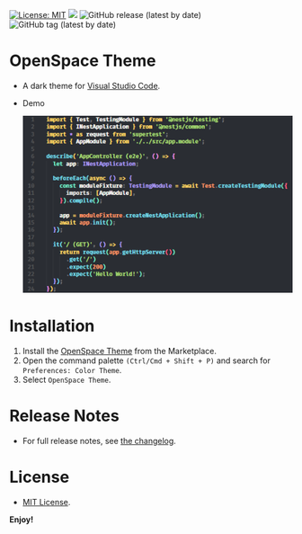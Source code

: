 [![License: MIT](https://img.shields.io/badge/License-MIT-yellow.svg)](https://opensource.org/licenses/MIT)
![](https://github.com/hunqng/openspace-theme/actions/workflows/publish.yml/badge.svg)
![GitHub release (latest by date)](https://img.shields.io/github/v/release/hunqng/openspace-theme)
![GitHub tag (latest by date)](https://img.shields.io/github/v/tag/hunqng/openspace-theme)

# OpenSpace Theme
  * A dark theme for [Visual Studio Code](https://code.visualstudio.com/).
  * Demo  

    ![alt demo](images/demo.png)

# Installation
  1. Install the [OpenSpace Theme](https://marketplace.visualstudio.com/items?itemName=OpenSpace.openspace-theme) from the Marketplace.
  2. Open the command palette `(Ctrl/Cmd + Shift + P)` and search for `Preferences: Color Theme`.
  3. Select `OpenSpace Theme`.

# Release Notes
  * For full release notes, see [the changelog](https://github.com/hunqng/openspace-theme/blob/main/docs/CHANGELOG.md).

# License
  * [MIT License](https://github.com/hunqng/openspace-theme/blob/main/LICENSE).

**Enjoy!**
